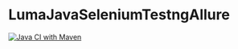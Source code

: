 # LumaJavaSeleniumTestngAllure
[![Java CI with Maven](https://github.com/DenisProkofyev/LumaJavaSeleniumTestngApi/actions/workflows/build.yml/badge.svg)](https://github.com/DenisProkofyev/LumaJavaSeleniumTestngApi/actions/workflows/build.yml)
